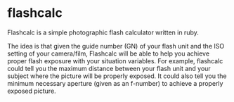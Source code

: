 flashcalc
=========

Flashcalc is a simple photographic flash calculator written in ruby. 

The idea is that given the guide number (GN) of your flash unit and the ISO setting of your camera/film, Flashcalc will be able to help you achieve proper flash exposure with your situation variables. For example, flashcalc could tell you the maximum distance between your flash unit and your subject where the picture will be properly exposed. It could also tell you the minimum necessary aperture (given as an f-number) to achieve a properly exposed picture. 
